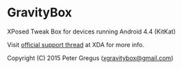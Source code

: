 GravityBox
==========

XPosed Tweak Box for devices running Android 4.4 (KitKat)

Visit [official support thread](http://forum.xda-developers.com/xposed/modules/app-gravitybox-v3-1-5-tweak-box-android-t2554049) at XDA for more info.

Copyright (C) 2015 Peter Gregus (xgravitybox@gmail.com)